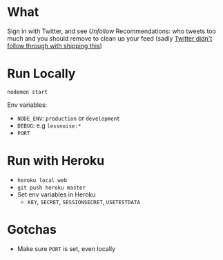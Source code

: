 # What

Sign in with Twitter, and see _Unfollow_ Recommendations: who tweets too much and you should remove to clean up your feed (sadly
[Twitter didn't follow through with shipping this](https://www.engadget.com/2018/08/30/twitter-test-personalized-unfollow-recommendations))

# Run Locally

`nodemon start`

Env variables:

* `NODE_ENV`: `production` or `development`
* `DEBUG`: e.g `lessnoise:*`
* `PORT`

# Run with Heroku

* `heroku local web`
* `git push heroku master`
* Set env variables in Heroku
    * `KEY`, `SECRET`, `SESSIONSECRET`, `USETESTDATA`


# Gotchas

* Make sure `PORT` is set, even locally
